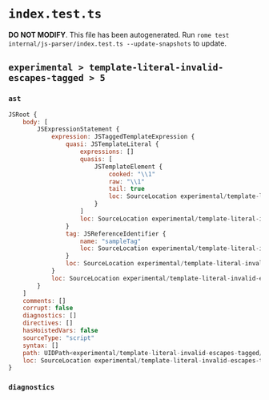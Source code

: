 # `index.test.ts`

**DO NOT MODIFY**. This file has been autogenerated. Run `rome test internal/js-parser/index.test.ts --update-snapshots` to update.

## `experimental > template-literal-invalid-escapes-tagged > 5`

### `ast`

```javascript
JSRoot {
	body: [
		JSExpressionStatement {
			expression: JSTaggedTemplateExpression {
				quasi: JSTemplateLiteral {
					expressions: []
					quasis: [
						JSTemplateElement {
							cooked: "\\1"
							raw: "\\1"
							tail: true
							loc: SourceLocation experimental/template-literal-invalid-escapes-tagged/5/input.js 1:10-1:12
						}
					]
					loc: SourceLocation experimental/template-literal-invalid-escapes-tagged/5/input.js 1:9-1:13
				}
				tag: JSReferenceIdentifier {
					name: "sampleTag"
					loc: SourceLocation experimental/template-literal-invalid-escapes-tagged/5/input.js 1:0-1:9 (sampleTag)
				}
				loc: SourceLocation experimental/template-literal-invalid-escapes-tagged/5/input.js 1:0-1:13
			}
			loc: SourceLocation experimental/template-literal-invalid-escapes-tagged/5/input.js 1:0-1:13
		}
	]
	comments: []
	corrupt: false
	diagnostics: []
	directives: []
	hasHoistedVars: false
	sourceType: "script"
	syntax: []
	path: UIDPath<experimental/template-literal-invalid-escapes-tagged/5/input.js>
	loc: SourceLocation experimental/template-literal-invalid-escapes-tagged/5/input.js 1:0-1:13
}
```

### `diagnostics`

```

```
